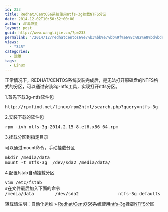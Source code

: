 ```yaml
---
id: 233
title: Redhat/CentOS6系统使用ntfs-3g挂载NTFS分区
date: 2014-12-02T10:50:52+00:00
author: 深海游鱼
layout: post
guid: http://www.wanglijie.cn/?p=233
permalink: '/2014/12/redhatcentos6%e7%b3%bb%e7%bb%9f%e6%8c%82%e8%bd%bdntfs%e5%88%86%e5%8c%ba.html'
views:
  - "345"
categories:
  - 运维
tags:
  - Linux  
---
```

正常情况下，REDHAT/CENTOS系统安装完成后，是无法打开原磁盘的NTFS格式的分区，可以通过安装3g-ntfs工具，实现打开ntfs分区。
  
1.首先下载3g-ntfs软件包

<pre class="prettyprint linenums" >http://rpmfind.net/linux/rpm2html/search.php?query=ntfs-3g
</pre>

2.安装下载的软件包

<pre class="prettyprint linenums" >rpm -ivh ntfs-3g-2014.2.15-8.el6.x86_64.rpm
</pre>

3.挂载分区到指定目录
  
可以通过mount命令，手动挂载分区

<pre class="prettyprint linenums" >mkdir /media/data
mount -t ntfs-3g  /dev/sda2 /media/data/
</pre>

4.配置fstab自动挂载分区

<pre class="prettyprint linenums" >vim /etc/fstab
#在文件最后加入下面的命令
/media/data        /dev/sda2               ntfs-3g defaults        1       1
</pre>

转载请注明：[自动化运维](http://www.wanglijie.cn) &raquo; [Redhat/CentOS6系统使用ntfs-3g挂载NTFS分区](http://www.wanglijie.cn/2014/12/redhatcentos6%e7%b3%bb%e7%bb%9f%e6%8c%82%e8%bd%bdntfs%e5%88%86%e5%8c%ba.html)